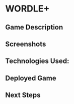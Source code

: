 # WORDLE+

## Game Description

## Screenshots

## Technologies Used:

## Deployed Game

## Next Steps
